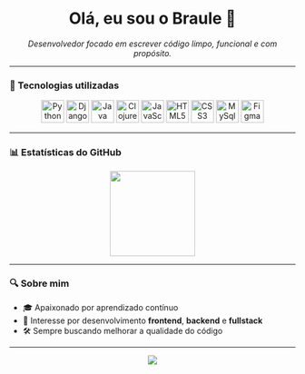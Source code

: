 <h1 align="center">Olá, eu sou o Braule 👋</h1>

<p align="center">
  <i>Desenvolvedor focado em escrever código limpo, funcional e com propósito.</i>
</p>

---

### 🧰 Tecnologias utilizadas

<div align="center">
  <img src="https://cdn.jsdelivr.net/gh/devicons/devicon/icons/python/python-original.svg" height="40" alt="Python"/>
  <img src="https://cdn.jsdelivr.net/gh/devicons/devicon@latest/icons/django/django-plain.svg" height="40" alt="Django"/>
  <img src="https://cdn.jsdelivr.net/gh/devicons/devicon/icons/java/java-original.svg" height="40" alt="Java"/>
  <img src="https://cdn.jsdelivr.net/gh/devicons/devicon/icons/clojure/clojure-original.svg" height="40" alt="Clojure">
<!--   <img src="https://img.icons8.com/?size=100&id=40670&format=png&color=000000" height="50" width="50" alt="C" style="transform: translate(0px, -50px);"/> -->
  <img src="https://cdn.jsdelivr.net/gh/devicons/devicon/icons/javascript/javascript-original.svg" height="40" alt="JavaScript"/>
  <img src="https://cdn.jsdelivr.net/gh/devicons/devicon/icons/html5/html5-original.svg" height="40" alt="HTML5"/>
  <img src="https://cdn.jsdelivr.net/gh/devicons/devicon/icons/css3/css3-original.svg" height="40" alt="CSS3"/>
  <img src="https://cdn.jsdelivr.net/gh/devicons/devicon@latest/icons/mysql/mysql-original.svg" height="40" alt="MySql" />
  <img src="https://cdn.jsdelivr.net/gh/devicons/devicon@latest/icons/figma/figma-original.svg" height="40" alt="Figma"/>
          
</div>

---

### 📊 Estatísticas do GitHub

<div align="center">
  <img height="150em" src="https://github-readme-stats.vercel.app/api/top-langs/?username=braulefernandes&layout=compact&langs_count=6&theme=tokyonight"/>
</div>

---

### 🔍 Sobre mim
- 🎓 Apaixonado por aprendizado contínuo
- 📌 Interesse por desenvolvimento **frontend**, **backend** e **fullstack**
- 🛠️ Sempre buscando melhorar a qualidade do código

---

<p align="center">
  <img src="https://capsule-render.vercel.app/api?type=waving&color=0:333333,100:999999&height=80&section=footer"/>
</p>
